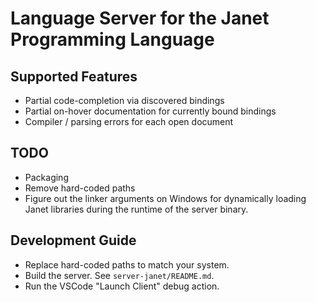 # Language Server for the Janet Programming Language

## Supported Features

- Partial code-completion via discovered bindings
- Partial on-hover documentation for currently bound bindings
- Compiler / parsing errors for each open document

## TODO

- Packaging
- Remove hard-coded paths
- Figure out the linker arguments on Windows for dynamically loading Janet
  libraries during the runtime of the server binary.

## Development Guide

- Replace hard-coded paths to match your system.
- Build the server. See `server-janet/README.md`.
- Run the VSCode "Launch Client" debug action.
